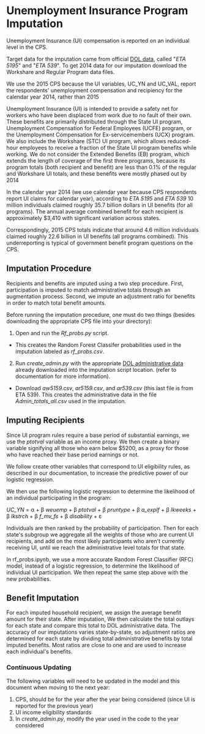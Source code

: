 # Unemployment Insurance Program Imputation

Unemployment Insurance (UI) compensation is reported on an individual level in the CPS.

Target data for the imputation came from official [DOL data](https://workforcesecurity.doleta.gov/unemploy/DataDownloads.asp),
called "_ETA 5195_" and "_ETA 539_". To get 2014 data for our imputation download the Workshare and Regular Program data files.

We use the 2015 CPS because the UI variables, UC_YN and UC_VAL, report the respondents' unemployment
compensation and recipiency for the calendar year 2014, rather than 2015


Unemployment Insurance (UI) is intended to provide a safety net for workers who have been
displaced from work due to no fault of their own. These benefits are primarily distributed through the
State UI program, Unemployment Compensation for Federal Employees (UCFE) program, or the
Unemployment Compensation for Ex-servicemembers (UCX) program. We also include the
Workshare (STC) UI program, which allows reduced-hour employees to receive a fraction of the State
UI program benefits while working. We do not consider the Extended Benefits (EB) program, which
extends the length of coverage of the first three programs, because its program totals (both recipient
and benefit) are less than 0.1% of the regular and Workshare UI totals, and these benefits were mostly
phased out by 2014


In the calendar year 2014 (we use calendar year because CPS respondents report UI claims for calendar year), according to _ETA 5195_ and _ETA 539_ 10 million individuals claimed roughly 35.7 billion dollars in UI benefits (for all programs). The annual average combined benefit for each
recipient is approximately $3,410 with significant variation across states.

Correspondingly, 2015 CPS totals indicate that around 4.6 million individuals claimed roughly 22.6 billion in UI benefits (all programs combined). This underreporting is typical of government benefit program questions on the CPS.


## Imputation Procedure

Recipients and benefits are imputed using a two step procedure. First, participation
is imputed to match administrative totals through an augmentation process.
Second, we impute an adjustment ratio
for benefits in order to match total benefit amounts.

Before running the imputation procedure, one must do two things (besides downloading the appropriate CPS file into your directory):

1. Open and run the _Rf\_probs.py_ script. 
- This creates the Random Forest Classifer probabilities used in the imputation labeled as _rf\_probs.csv_. 

2. Run _create\_admin.py_ with the appropriate [DOL administrative data](https://workforcesecurity.doleta.gov/unemploy/DataDownloads.asp) already downloaded into the imputation script location.  (refer to documentation for more information).
- Download _aw5159.csv_, _ar5159.csv_, and _ar539.csv_ (this last file is from ETA 539). This creates the administrative data in the file _Admin\_totals\_all.csv_ used in the imputation.

## Imputing Recipients

Since UI program rules require a base period of substantial earnings, we use the _ptotval_ variable as an income proxy. We then create a binary variable signifying all those who earn below $5200, as a proxy for those who have reached their base period earnings or not.

We follow create other variables that correspond to UI eligibility rules, as described in our documentation, to increase the predictive power of our logistic regression.

We then use the following logistic regression to determine the likelihood of an individual
participating in the program:

_UC\_YN_ = &alpha; + &beta; _weuemp_ + &beta; _ptotval_ +
                        &beta; _pruntype_ + &beta; _a\_explf_ +
                        &beta; _lkweeks_ + &beta; _lkstrch_ +
			&beta; _f\_mv\_fs_ + &beta; _disability_ + &epsilon;


Individuals are then ranked by the probability of participation. Then for each
state's subgroup we aggregate all the weights of those who are current UI recipients, and add on the most likely participants who aren't currently receiving UI, until we reach the administrative
level totals for that state.

In rf_probs.ipynb, we use a more accurate Random Forest Classifier (RFC) model, instead of a logistic regression, to determine the
likelihood of individual UI participation. We then repeat the same step above with the new probabilities.

## Benefit Imputation

For each imputed household recipient, we assign the average benefit amount for
their state. After imputation, We then calculate the total outlays for each state and
compare this total to DOL administrative data. The accuracy of our imputations
varies state-by-state, so adjustment ratios are determined for each state by
dividing total administrative benefits by total imputed benefits. Most ratios
are close to one and are used to increase each individual's
benefits.

### Continuous Updating
The following variables will need to be updated in the model and this document
when moving to the next year:
1. CPS, should be for the year after the year being considered (since UI is reported for the previous year)
2. UI income eligibility standards
3. In _create\_admin.py_, modify the year used in the code to the year considered

